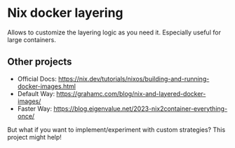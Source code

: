 # Nix docker layering

Allows to customize the layering logic as you need it. Especially useful for large containers.

## Other projects

- Official Docs: https://nix.dev/tutorials/nixos/building-and-running-docker-images.html
- Default Way: https://grahamc.com/blog/nix-and-layered-docker-images/
- Faster Way: https://blog.eigenvalue.net/2023-nix2container-everything-once/

But what if you want to implement/experiment with custom strategies? This project might help!

## 

